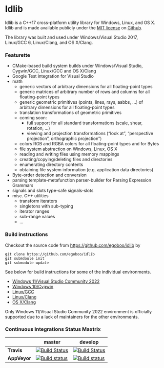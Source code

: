 # Idlib

Idlib is a C++17 cross-platform utility library for Windows, Linux, and OS X.
Idlib and is made available publicly under the
[MIT license](https://github.com/egoboo/idlib/blob/master/LICENSE.md)
on
[Github](https://github.com/egoboo/idlib).

The library was built and used under Windows/Visual Studio 2017, Linux/GCC 6, Linux/Clang, and OS X/Clang.

### Featurette

* CMake-based build system
   builds under Windows/Visual Studio, Cygwin/GCC, Linux/GCC and OS X/Clang
* Google Test integration for Visual Studio
* math
	* generic vectors of arbitrary dimensions for all floating-point types
	* generic matrices of arbitrary number of rows and columns for all floating-point types
	* generic geometric primitives (points, lines, rays, aabbs, …) of arbitrary dimensions for all floating-point types
	* translation transformations of geometric primitives
	* coming soon:
		* full support for all standard transformations (scale, shear, rotation, …)
		* viewing and projection transformations (“look at”, “perspective projection”, orthographic projection”)
	* colors RGB and RGBA colors for all floating-point types and for Bytes
	* file system abstraction on Windows,  Linux, OS X
	* reading and writing files using memory mappings
	* creating/copying/deleting files and directories
	* enumerating directory contents
	* obtaining file system information (e.g. application data directories)
* Byte-order detection and conversion
* parsing template-metafunction parser-builder for Parsing Expression Grammars
* signals and slots type-safe signals-slots
* misc. C++ utilities
	* transform iterators
	* singletons with sub-typing
	* iterator ranges
	* sub-range values
	* …

### Build instructions

Checkout the source code from https://github.com/egoboo/idlib by
```
git clone https://github.com/egoboo/idlib 
git submdoule init
git submodule update
```
See below for build instructions for some of the individual environments.

* [Windows 11/Visual Studio Community 2022](documentation/building-under-windows-11-visual-studio-community-2022.md)
* [Windows 10/Cygwin](documentation/building-under-windows-10-cygwin.md)
* [Linux/GCC](documentation/building-under-linux-gcc.md)
* [Linux/Clang](documentation/building-under-linux-clang.md)
* [OS X/Clang](documentation/building-under-os-x-clang.md)

Only Windows 11/Visual Studio Community 2022 environment is officially supported due to a lack of maintainers for the other environments.

### Continuous Integrations Status Maxtrix

|              | master                                                                                                                                                                        | develop                                                                                                                                                                           |
| ------------ | ----------------------------------------------------------------------------------------------------------------------------------------------------------------------------- | --------------------------------------------------------------------------------------------------------------------------------------------------------------------------------- |
| **Travis**   | [![Build Status](https://travis-ci.org/primordialmachine/idlib.svg?branch=master)](https://travis-ci.org/primordialmachine/idlib)                                             | [![Build Status](https://travis-ci.org/primordialmachine/idlib.svg?branch=develop)](https://travis-ci.org/primordialmachine/idlib)                                                |
| **AppVeyor** | [![Build status](https://ci.appveyor.com/api/projects/status/vmwpjyqlsv2uqihi/branch/master?svg=true)](https://ci.appveyor.com/michaelheilmann/idlib/branch/master)           | [![Build status](https://ci.appveyor.com/api/projects/status/vmwpjyqlsv2uqihi/branch/develop?svg=true)](https://ci.appveyor.com/michaelheilmann/idlib/branch/develop)   |
